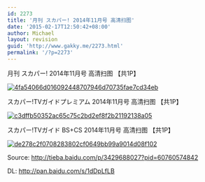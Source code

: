 ```yaml
---
id: 2273
title: '月刊 スカパー! 2014年11月号 高清扫图'
date: '2015-02-17T12:50:42+08:00'
author: Michael
layout: revision
guid: 'http://www.gakky.me/2273.html'
permalink: '/?p=2273'
---
```


月刊 スカパー! 2014年11月号 高清扫图 【共1P】

[![4fa54066d016092448707946d70735fae7cd34eb](http://www.yui-aragaki.org/wp-content/uploads/2015/02/4fa54066d016092448707946d70735fae7cd34eb.jpg)](http://www.yui-aragaki.org/wp-content/uploads/2015/02/4fa54066d016092448707946d70735fae7cd34eb.jpg)

スカパー!TVガイドプレミアム 2014年11月号 高清扫图 【共1P】

[![c3dffb50352ac65c75c2bd2ef8f2b21192138a05](http://www.yui-aragaki.org/wp-content/uploads/2015/02/c3dffb50352ac65c75c2bd2ef8f2b21192138a05.jpg)](http://www.yui-aragaki.org/wp-content/uploads/2015/02/c3dffb50352ac65c75c2bd2ef8f2b21192138a05.jpg)

スカパー!TVガイド BS+CS 2014年11月号 高清扫图 【共1P】

[![de278c2f0708283802cf0649bb99a9014d08f102](http://www.yui-aragaki.org/wp-content/uploads/2015/02/de278c2f0708283802cf0649bb99a9014d08f102.jpg)](http://www.yui-aragaki.org/wp-content/uploads/2015/02/de278c2f0708283802cf0649bb99a9014d08f102.jpg)

Source: <http://tieba.baidu.com/p/3429688027?pid=60760574842>

DL: <http://pan.baidu.com/s/1dDpLfLB>